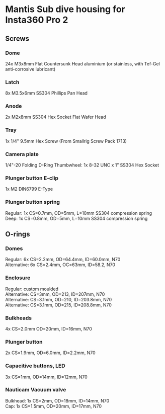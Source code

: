 # Mantis Sub dive housing for Insta360 Pro 2

## Screws

### Dome		
24x M3x8mm Flat Countersunk Head aluminium (or stainless, with Tef-Gel anti-corrosive lubricant)

### Latch		
8x M3.5x6mm SS304 Phillips Pan Head 

### Anode 		
2x M2x8mm SS304 Hex Socket Flat Wafer Head

### Tray
1x 1/4" 9.5mm Hex Screw	(From Smallrig Screw Pack 1713)

### Camera plate
1/4"-20 Folding D-Ring
Thumbwheel: 1x 8-32 UNC x 1” SS304 Hex Socket

### Plunger button E-clip 
1x M2 DIN6799 E-Type

### Plunger button spring		
Regular: 1x CS=0.7mm, OD=5mm, L=10mm SS304 compression spring \
Deep: 1x CS=0.8mm, OD=5mm, L=10mm SS304 compression spring


## O-rings

### Domes		
Regular: 6x CS=2.2mm, OD=64.4mm, ID=60.0mm, N70\
Alternative: 6x CS=2.4mm, OC=63mm, ID=58.2, N70

### Enclosure	
Regular: custom moulded\
Alternative: CS=3mm, OD=213, ID=207mm, N70\
Alternative: CS=3.1mm, OD=210, ID=203.8mm, N70\
Alternative: CS=3.1mm, OD=215, ID=208.8mm, N70
	
### Bulkheads	
4x CS=2.0mm OD=20mm, ID=16mm, N70

### Plunger button
2x CS=1.9mm, OD=6.0mm, ID=2.2mm, N70

### Capacitive buttons, LED
3x CS=1mm, OD=14mm, ID=12mm, N70

### Nauticam Vacuum valve
Bulkhead: 1x CS=2mm, OD=18mm, ID=14mm, N70\
Cap: 1x CS=1.5mm, OD=20mm, ID=17mm, N70





